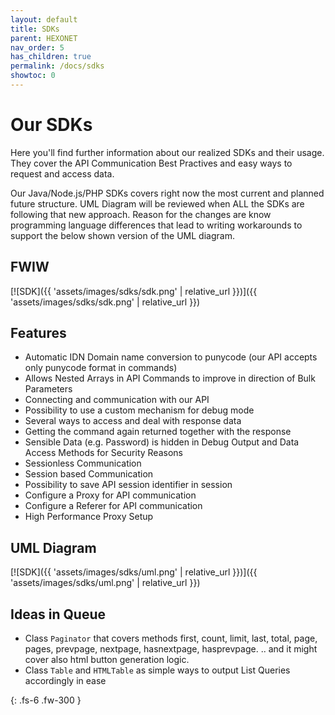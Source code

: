 ```yaml
---
layout: default
title: SDKs
parent: HEXONET
nav_order: 5
has_children: true
permalink: /docs/sdks
showtoc: 0
---
```


# Our SDKs

Here you'll find further information about our realized SDKs and their usage. They cover the API Communication Best Practives and easy ways to request and access data.

Our Java/Node.js/PHP SDKs covers right now the most current and planned future structure. UML Diagram will be reviewed when ALL the SDKs are following that new approach. Reason for the changes are know programming language differences that lead to writing workarounds to support the below shown version of the UML diagram.

## FWIW

[![SDK]({{ 'assets/images/sdks/sdk.png' | relative_url }})]({{ 'assets/images/sdks/sdk.png' | relative_url }})

## Features

* Automatic IDN Domain name conversion to punycode (our API accepts only punycode format in commands)
* Allows Nested Arrays in API Commands to improve in direction of Bulk Parameters
* Connecting and communication with our API
* Possibility to use a custom mechanism for debug mode
* Several ways to access and deal with response data
* Getting the command again returned together with the response
* Sensible Data (e.g. Password) is hidden in Debug Output and Data Access Methods for Security Reasons
* Sessionless Communication
* Session based Communication
* Possibility to save API session identifier in session
* Configure a Proxy for API communication
* Configure a Referer for API communication
* High Performance Proxy Setup

## UML Diagram

[![SDK]({{ 'assets/images/sdks/uml.png' | relative_url }})]({{ 'assets/images/sdks/uml.png' | relative_url }})

## Ideas in Queue

* Class `Paginator` that covers methods first, count, limit, last, total, page, pages, prevpage, nextpage, hasnextpage, hasprevpage.
  .. and it might cover also html button generation logic.
* Class `Table` and `HTMLTable` as simple ways to output List Queries accordingly in ease

{: .fs-6 .fw-300 }
